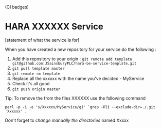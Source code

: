 (CI badges)

# HARA XXXXXX Service

[statement of what the service is for]

When you have created a new repository for your service do the following : 

1. Add this repository to your origin : `git remote add template git@github.com:JSainsburyPLC/hara-be-service-template.git`
2. `git pull template master`
3. `git remote rm template`
4. Replace all the xxxxxx with the name you've decided - MyService
5. Check it's all good
6. `git push origin master`



Tip: To remove the from the files XXXXXX use the following command

``perl -p -i -e 's/Xxxxxx/MyService/gi' `grep -Rli --exclude-dir=./.git 'Xxxxxx' . ` ``

Don't forget to *change manually the directories* named Xxxxx
